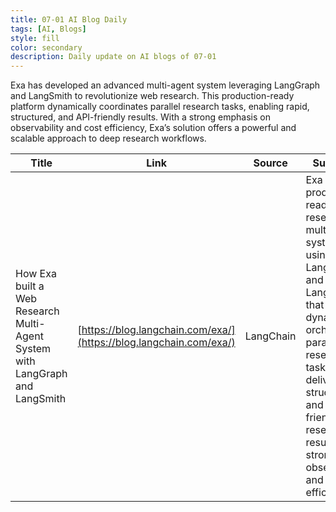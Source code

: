 ```yaml
---
title: 07-01 AI Blog Daily
tags: [AI, Blogs]
style: fill
color: secondary
description: Daily update on AI blogs of 07-01
---
```


Exa has developed an advanced multi-agent system leveraging LangGraph and LangSmith to revolutionize web research. This production-ready platform dynamically coordinates parallel research tasks, enabling rapid, structured, and API-friendly results. With a strong emphasis on observability and cost efficiency, Exa’s solution offers a powerful and scalable approach to deep research workflows.

| Title | Link | Source | Summary |
|---|---|---|---|
| How Exa built a Web Research Multi-Agent System with LangGraph and LangSmith | [https://blog.langchain.com/exa/](https://blog.langchain.com/exa/) | LangChain | Exa built a production-ready deep research multi-agent system using LangGraph and LangSmith that dynamically orchestrates parallel research tasks to deliver fast, structured, and API-friendly web research results with strong observability and cost efficiency. |